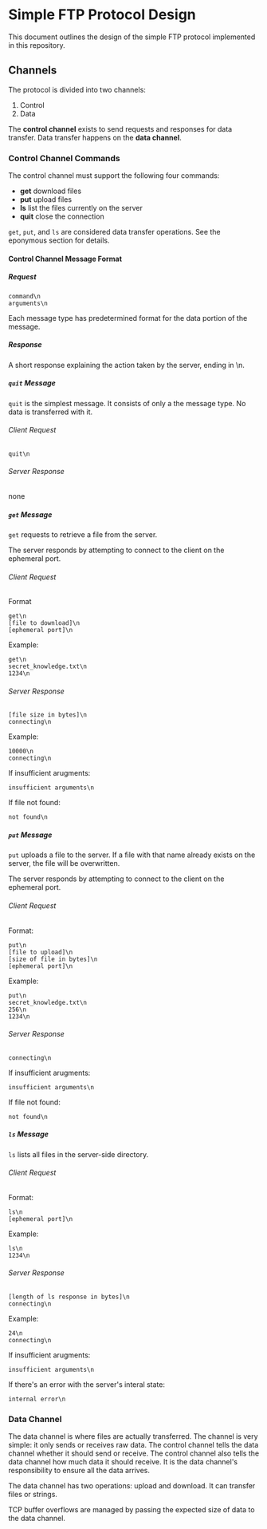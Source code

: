 # Simple FTP Protocol Design
This document outlines the design of the simple FTP protocol implemented in this
repository.

## Channels
The protocol is divided into two channels:
 1. Control
 1. Data

The **control channel** exists to send requests and responses for data transfer.
Data transfer happens on the **data channel**.

### Control Channel Commands
The control channel must support the following four commands:

 * **get** download files
 * **put** upload files
 * **ls** list the files currently on the server
 * **quit** close the connection

`get`, `put`, and `ls` are considered data transfer operations. See the eponymous
section for details.

#### Control Channel Message Format

##### Request
```
command\n
arguments\n
```

Each message type has predetermined format for the data portion of the message.

##### Response
A short response explaining the action taken by the server, ending in \n.

##### `quit` Message
`quit` is the simplest message. It consists of only a the message type. No data
is transferred with it.

###### Client Request
```
quit\n
```

###### Server Response
none

##### `get` Message
`get` requests to retrieve a file from the server.

The server responds by attempting to connect to the client on the ephemeral
port.

###### Client Request
Format
```
get\n
[file to download]\n
[ephemeral port]\n
```
Example: 
```
get\n
secret_knowledge.txt\n
1234\n
```

###### Server Response
```
[file size in bytes]\n
connecting\n
```
Example: 
```
10000\n
connecting\n
```


If insufficient arugments:
```
insufficient arguments\n
```

If file not found:
```
not found\n
```

##### `put` Message
`put` uploads a file to the server.  If a file with that name already exists on
the server, the file will be overwritten.

The server responds by attempting to connect to the client on the ephemeral
port.

###### Client Request
Format:
```
put\n
[file to upload]\n
[size of file in bytes]\n
[ephemeral port]\n
```
Example:
```
put\n
secret_knowledge.txt\n
256\n
1234\n
```

###### Server Response
```
connecting\n
```

If insufficient arugments:
```
insufficient arguments\n
```

If file not found:
```
not found\n
```

##### `ls` Message
`ls` lists all files in the server-side directory.

###### Client Request
Format:
```
ls\n
[ephemeral port]\n
```

Example:
```
ls\n
1234\n
```

###### Server Response

```
[length of ls response in bytes]\n
connecting\n
```

Example:
```
24\n
connecting\n
```

If insufficient arugments:
```
insufficient arguments\n
```

If there's an error with the server's interal state:
```
internal error\n
```

### Data Channel
The data channel is where files are actually transferred. The channel is very
simple: it only sends or receives raw data. The control channel tells the data
channel whether it should send or receive. The control channel also tells
the data channel how much data it should receive. It is the data channel's
responsibility to ensure all the data arrives.

The data channel has two operations: upload and download. It can transfer files
or strings.

TCP buffer overflows are managed by passing the expected size of data to the data
channel.
